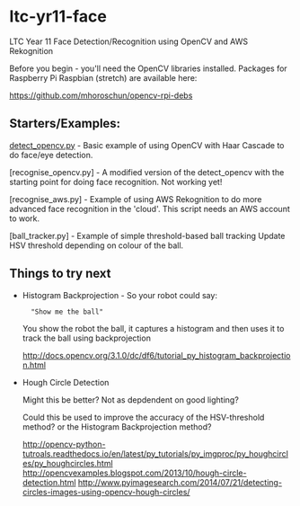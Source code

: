 # ltc-yr11-face
LTC Year 11 Face Detection/Recognition using OpenCV and AWS Rekognition

Before you begin - you'll need the OpenCV libraries installed. Packages
for Raspberry Pi Raspbian (stretch) are available here:

  https://github.com/mhoroschun/opencv-rpi-debs

## Starters/Examples:

[detect_opencv.py](detect_opencv.py)   - Basic example of using OpenCV with Haar Cascade
                       to do face/eye detection.

[recognise_opencv.py] - A modified version of the detect_opencv with the
                       starting point for doing face recognition. Not
                       working yet!

[recognise_aws.py]   - Example of using AWS Rekognition to do more 
                       advanced face recognition in the 'cloud'. This
                       script needs an AWS account to work.

[ball_tracker.py]    - Example of simple threshold-based ball tracking
                       Update HSV threshold depending on colour of the
                       ball.

## Things to try next

  * Histogram Backprojection - So your robot could say:

          "Show me the ball"

      You show the robot the ball, it captures a histogram and then
      uses it to track the ball using backprojection

      http://docs.opencv.org/3.1.0/dc/df6/tutorial_py_histogram_backprojection.html

  * Hough Circle Detection

      Might this be better? Not as depdendent on good lighting?

      Could this be used to improve the accuracy of the HSV-threshold method? or the
      Histogram Backprojection method? 

      http://opencv-python-tutroals.readthedocs.io/en/latest/py_tutorials/py_imgproc/py_houghcircles/py_houghcircles.html
      http://opencvexamples.blogspot.com/2013/10/hough-circle-detection.html
      http://www.pyimagesearch.com/2014/07/21/detecting-circles-images-using-opencv-hough-circles/
      
